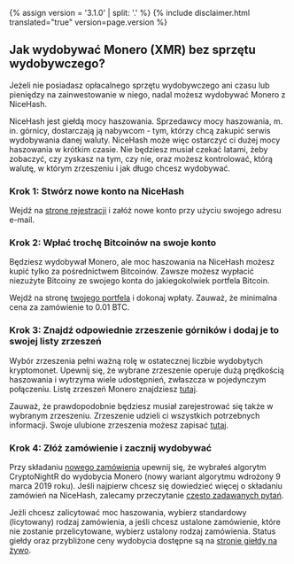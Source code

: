 {% assign version = '3.1.0' | split: '.' %}
{% include disclaimer.html translated="true" version=page.version %}
## Jak wydobywać Monero (XMR) bez sprzętu wydobywczego?

Jeżeli nie posiadasz opłacalnego sprzętu wydobywczego ani czasu lub pieniędzy na zainwestowanie w niego, nadal możesz wydobywać Monero z NiceHash.

NiceHash jest giełdą mocy haszowania. Sprzedawcy mocy haszowania, m. in. górnicy, dostarczają ją nabywcom - tym, którzy chcą zakupić serwis wydobywania danej waluty. NiceHash może więc ostarczyć ci dużej mocy haszowania w krótkim czasie. Nie będziesz musiał czekać latami, żeby zobaczyć, czy zyskasz na tym, czy nie, oraz możesz kontrolować, którą walutę, w którym zrzeszeniu i jak długo chcesz wydobywać.

### **Krok 1:** Stwórz nowe konto na NiceHash

Wejdź na [stronę rejestracji](https://www.nicehash.com/?p=register) i załóż nowe konto przy użyciu swojego adresu e-mail.

### **Krok 2:** Wpłać trochę Bitcoinów na swoje konto

Będziesz wydobywał Monero, ale moc haszowania na NiceHash możesz kupić tylko za pośrednictwem Bitcoinów. Zawsze możesz wypłacić niezużyte Bitcoiny ze swojego konta do jakiegokolwiek portfela Bitcoin.

Wejdź na stronę [twojego portfela](https://www.nicehash.com/?p=wallet) i dokonaj wpłaty. Zauważ, że minimalna cena za zamówienie to 0.01 BTC.

### **Krok 3:** Znajdź odpowiednie zrzeszenie górników i dodaj je to swojej listy zrzeszeń

Wybór zrzeszenia pełni ważną rolę w ostatecznej liczbie wydobytych kryptomonet. Upewnij się, że wybrane zrzeszenie operuje dużą prędkością haszowania i wytrzyma wiele udostępnień, zwłaszcza w pojedynczym połączeniu. Listę zrzeszeń Monero znajdziesz [tutaj](https://bitcointalk.org/index.php?topic=583449.0).

Zauważ, że prawdopodobnie będziesz musiał zarejestrować się także w wybranym zrzeszeniu. Zrzeszenie udzieli ci wszystkich potrzebnych informacji. Swoje ulubione zrzeszenia możesz zapisać [tutaj](https://www.nicehash.com/?p=managepools).

### **Krok 4:** Złóż zamówienie i zacznij wydobywać

Przy składaniu [nowego zamówienia](https://www.nicehash.com/?p=orders&new) upewnij się, że wybrałeś algorytm CryptoNightR do wydobycia Monero (nowy wariant algorytmu wdrożony 9 marca 2019 roku). Jeśli najpierw chcesz się dowiedzieć więcej o składaniu zamówień na NiceHash, zalecamy przeczytanie [często zadawanych pytań](https://www.nicehash.com/help/buyers).

Jeżli chcesz zalicytować moc haszowania, wybierz standardowy (licytowany) rodzaj zamówienia, a jeśli chcesz ustalone zamówienie, które nie zostanie przelicytowane, wybierz ustalony rodzaj zamówienia. Status giełdy oraz przybliżone ceny wydobycia dostępne są na [stronie giełdy na żywo](https://www.nicehash.com/index.jsp?p=orders). 
